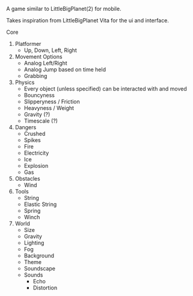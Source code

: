 A game similar to LittleBigPlanet(2) for mobile.

Takes inspiration from LittleBigPlanet Vita for the ui and interface.

Core

1. Platformer
    - Up, Down, Left, Right
2. Movement Options
    - Analog Left/Right
    - Analog Jump based on time held
    - Grabbing
3. Physics
    - Every object (unless specified) can be interacted with and moved
    - Bouncyness
    - Slipperyness / Friction
    - Heavyness / Weight
    - Gravity (?)
    - Timescale (?)
4. Dangers
    - Crushed
    - Spikes
    - Fire
    - Electricity
    - Ice
    - Explosion
    - Gas
5. Obstacles
    - Wind
6. Tools
    - String
    - Elastic String
    - Spring
    - Winch
7. World
    - Size
    - Gravity
    - Lighting
    - Fog
    - Background
    - Theme
    - Soundscape
    - Sounds
        - Echo
        - Distortion
